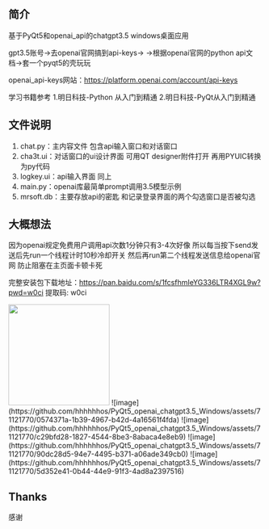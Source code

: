 
## 简介

基于PyQt5和openai_api的chatgpt3.5 windows桌面应用

gpt3.5账号->去openai官网搞到api-keys->
->根据openai官网的python api文档->套一个pyqt5的壳玩玩

openai_api-keys网站：https://platform.openai.com/account/api-keys

学习书籍参考 1.明日科技-Python 从入门到精通 
            2.明日科技-PyQt从入门到精通

## 文件说明

1. chat.py：主内容文件 包含api输入窗口和对话窗口
2. cha3t.ui：对话窗口的ui设计界面 可用QT designer附件打开 再用PYUIC转换为py代码
3. logkey.ui：api输入界面 同上
4. main.py：openai库最简单prompt调用3.5模型示例
5. mrsoft.db：主要存放api的密匙 和记录登录界面的两个勾选窗口是否被勾选

## 大概想法

因为openai规定免费用户调用api次数1分钟只有3-4次好像 
所以每当按下send发送后先run一个线程计时10秒冷却开关 
然后再run第二个线程发送信息给openai官网 防止阻塞在主页面卡顿卡死

完整安装包下载地址：https://pan.baidu.com/s/1fcsfhmIeYG336LTR4XGL9w?pwd=w0ci 提取码: w0ci 

<img src="https://github.com/hhhhhhos/PyQt5_openai_chatgpt3.5_Windows/assets/71121770/0574371a-1b39-4967-b42d-4a16561f4fda" style="width: 200px; height: 200px">
![image](https://github.com/hhhhhhos/PyQt5_openai_chatgpt3.5_Windows/assets/71121770/0574371a-1b39-4967-b42d-4a16561f4fda)
![image](https://github.com/hhhhhhos/PyQt5_openai_chatgpt3.5_Windows/assets/71121770/c29bfd28-1827-4544-8be3-8abaca4e8eb9)
![image](https://github.com/hhhhhhos/PyQt5_openai_chatgpt3.5_Windows/assets/71121770/90dc28d5-94e7-4495-b371-a06ade349cb0)
![image](https://github.com/hhhhhhos/PyQt5_openai_chatgpt3.5_Windows/assets/71121770/5d352e41-0b44-44e9-91f3-4ad8a2397516)










## Thanks

感谢 
